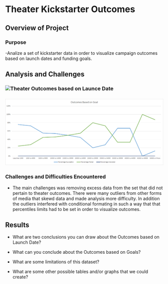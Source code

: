# Theater Kickstarter Outcomes 

## Overview of Project

### Purpose
-Analize a set of kickstarter data in order to visualize campaign outcomes based on launch dates and funding goals. 

## Analysis and Challenges

### ![Theater Outcomes based on Launce Date](./resouces/Theater_Outcomes_vs_Launch.png)

### ![Comparison of Outcomes and Goals](./resources/Outcomes_vs_Goals.png)

### Challenges and Difficulties Encountered
- The main challenges was removing excess data from the set that did not pertain to theater outcomes. There were many outliers from other forms of media that skewd data and made analysis more difficulty. In addition the outliers interfered with conditional formating in such a way that that percentiles limits had to be set in order to visualize outcomes. 
## Results

- What are two conclusions you can draw about the Outcomes based on Launch Date?

- What can you conclude about the Outcomes based on Goals?

- What are some limitations of this dataset?

- What are some other possible tables and/or graphs that we could create?
